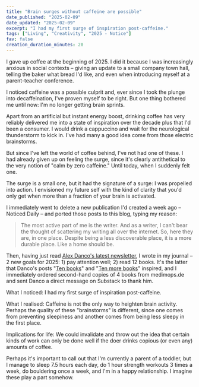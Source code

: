 ```yaml
---
title: "Brain surges without caffeine are possible"
date_published: "2025-02-09"
date_updated: "2025-02-09"
excerpt: "I had my first surge of inspiration post-caffeine."
tags: ["Living", "Creativity", "2025 - Notice"]
fav: false
creation_duration_minutes: 20
---
```


I gave up coffee at the beginning of 2025. I did it because I was increasingly anxious in social contexts – giving an update to a small company town hall, telling the baker what bread I'd like, and even when introducing myself at a parent-teacher conference.

I noticed caffeine was a possible culprit and, ever since I took the plunge into decaffeination, I've proven myself to be right. But one thing bothered me until now: I'm no longer getting brain sprints.

Apart from an artificial but instant energy boost, drinking coffee has very reliably delivered me into a state of inspiration over the decade plus that I'd been a consumer. I would drink a cappuccino and wait for the neurological thunderstorm to kick in. I've had many a good idea come from those electric brainstorms.

But since I've left the world of coffee behind, I've not had one of these. I had already given up on feeling the surge, since it's clearly antithetical to the very notion of "calm by zero caffeine." Until today, when I suddenly felt one.

The surge is a small one, but it had the signature of a surge: I was propelled into action. I envisioned my future self with the kind of clarity that you'd only get when more than a fraction of your brain is activated.

I immediately went to delete a new publication I'd created a week ago – Noticed Daily – and ported those posts to this blog, typing my reason:

> The most active part of me is the writer. And as a writer, I can't bear the thought of scattering my writing all over the internet. So, here they are, in one place. Despite being a less discoverable place, it is a more durable place. Like a home should be.

Then, having just read [Alex Danco's latest newsletter](https://danco.substack.com/p/manifest-destiny-returns), I wrote in my journal – 2 new goals for 2025: 1) pay attention well; 2) read 12 books. It's the latter that Danco's posts "[Ten books](https://danco.substack.com/p/ten-books)" and "[Ten more books](https://danco.substack.com/p/ten-more-books)" inspired, and I immediately ordered second-hand copies of 4 books from medimops.de and sent Danco a direct message on Substack to thank him.

What I noticed: I had my first surge of inspiration post-caffeine.

What I realised: Caffeine is not the only way to heighten brain activity. Perhaps the quality of these "brainstorms" is different, since one comes from preventing sleepiness and another comes from being less sleepy in the first place.

Implications for life: We could invalidate and throw out the idea that certain kinds of work can only be done well if the doer drinks copious (or even any) amounts of coffee.

Perhaps it's important to call out that I'm currently a parent of a toddler, but I manage to sleep 7.5 hours each day, do 1 hour strength workouts 3 times a week, do bouldering once a week, and I'm in a happy relationship. I imagine these play a part somehow.
